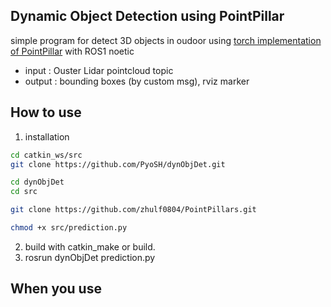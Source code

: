 ## Dynamic Object Detection using PointPillar
simple program for detect 3D objects in oudoor using [torch implementation of PointPillar](https://github.com/zhulf0804/PointPillars) with ROS1 noetic
- input : Ouster Lidar pointcloud topic
- output : bounding boxes (by custom msg), rviz marker

## How to use
1. installation
```bash
cd catkin_ws/src
git clone https://github.com/PyoSH/dynObjDet.git

cd dynObjDet
cd src

git clone https://github.com/zhulf0804/PointPillars.git

chmod +x src/prediction.py
```
2. build with catkin_make or build.
3. rosrun dynObjDet prediction.py

## When you use

